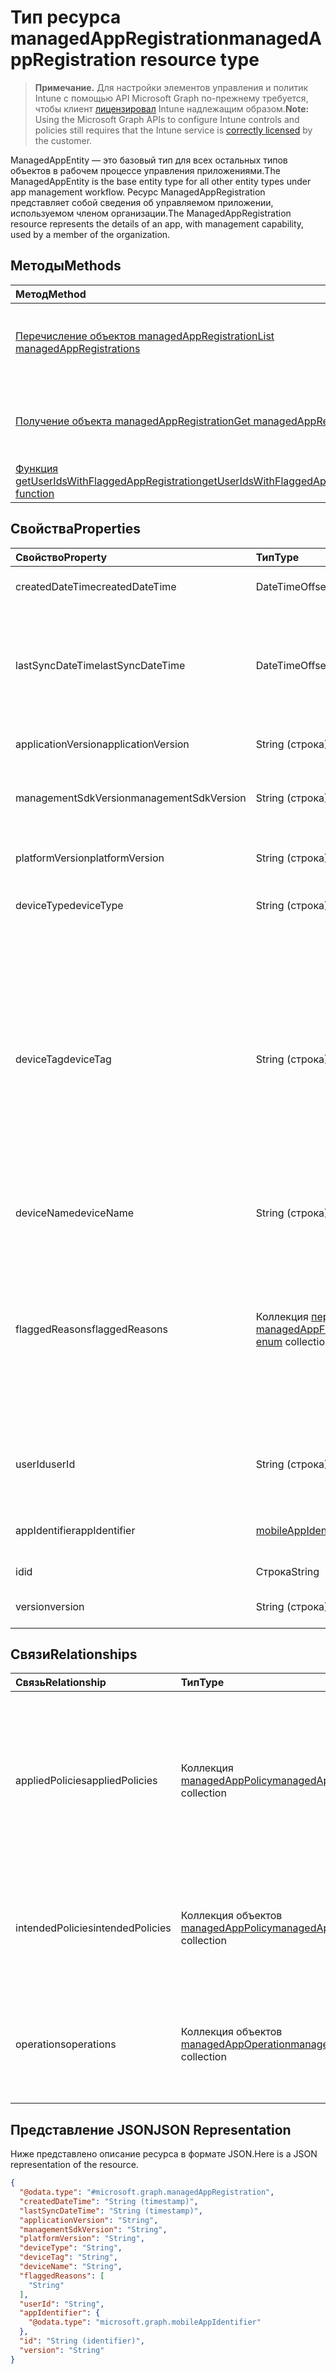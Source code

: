 # <a name="managedappregistration-resource-type"></a><span data-ttu-id="635f4-101">Тип ресурса managedAppRegistration</span><span class="sxs-lookup"><span data-stu-id="635f4-101">managedAppRegistration resource type</span></span>

> <span data-ttu-id="635f4-102">**Примечание.** Для настройки элементов управления и политик Intune с помощью API Microsoft Graph по-прежнему требуется, чтобы клиент [лицензировал](https://go.microsoft.com/fwlink/?linkid=839381) Intune надлежащим образом.</span><span class="sxs-lookup"><span data-stu-id="635f4-102">**Note:** Using the Microsoft Graph APIs to configure Intune controls and policies still requires that the Intune service is [correctly licensed](https://go.microsoft.com/fwlink/?linkid=839381) by the customer.</span></span>

<span data-ttu-id="635f4-103">ManagedAppEntity — это базовый тип для всех остальных типов объектов в рабочем процессе управления приложениями.</span><span class="sxs-lookup"><span data-stu-id="635f4-103">The ManagedAppEntity is the base entity type for all other entity types under app management workflow.</span></span>
<span data-ttu-id="635f4-104">Ресурс ManagedAppRegistration представляет собой сведения об управляемом приложении, используемом членом организации.</span><span class="sxs-lookup"><span data-stu-id="635f4-104">The ManagedAppRegistration resource represents the details of an app, with management capability, used by a member of the organization.</span></span>
## <a name="methods"></a><span data-ttu-id="635f4-105">Методы</span><span class="sxs-lookup"><span data-stu-id="635f4-105">Methods</span></span>
|<span data-ttu-id="635f4-106">Метод</span><span class="sxs-lookup"><span data-stu-id="635f4-106">Method</span></span>|<span data-ttu-id="635f4-107">Возвращаемый тип</span><span class="sxs-lookup"><span data-stu-id="635f4-107">Return Type</span></span>|<span data-ttu-id="635f4-108">Описание</span><span class="sxs-lookup"><span data-stu-id="635f4-108">Description</span></span>|
|:---|:---|:---|
|[<span data-ttu-id="635f4-109">Перечисление объектов managedAppRegistration</span><span class="sxs-lookup"><span data-stu-id="635f4-109">List managedAppRegistrations</span></span>](../api/intune_mam_managedappregistration_list.md)|<span data-ttu-id="635f4-110">Коллекция объектов [managedAppRegistration](../resources/intune_mam_managedappregistration.md)</span><span class="sxs-lookup"><span data-stu-id="635f4-110">[managedAppRegistration](../resources/intune_mam_managedappregistration.md) collection</span></span>|<span data-ttu-id="635f4-111">Список свойств и связей объектов [managedAppRegistration](../resources/intune_mam_managedappregistration.md).</span><span class="sxs-lookup"><span data-stu-id="635f4-111">List properties and relationships of the [managedAppRegistration](../resources/intune_mam_managedappregistration.md) objects.</span></span>|
|[<span data-ttu-id="635f4-112">Получение объекта managedAppRegistration</span><span class="sxs-lookup"><span data-stu-id="635f4-112">Get managedAppRegistration</span></span>](../api/intune_mam_managedappregistration_get.md)|[<span data-ttu-id="635f4-113">managedAppRegistration</span><span class="sxs-lookup"><span data-stu-id="635f4-113">managedAppRegistration</span></span>](../resources/intune_mam_managedappregistration.md)|<span data-ttu-id="635f4-114">Чтение свойств и связей объекта [managedAppRegistration](../resources/intune_mam_managedappregistration.md).</span><span class="sxs-lookup"><span data-stu-id="635f4-114">Read properties and relationships of the [managedAppRegistration](../resources/intune_mam_managedappregistration.md) object.</span></span>|
|[<span data-ttu-id="635f4-115">Функция getUserIdsWithFlaggedAppRegistration</span><span class="sxs-lookup"><span data-stu-id="635f4-115">getUserIdsWithFlaggedAppRegistration function</span></span>](../api/intune_mam_managedappregistration_getuseridswithflaggedappregistration.md)|<span data-ttu-id="635f4-116">Коллекция объектов string</span><span class="sxs-lookup"><span data-stu-id="635f4-116">String collection</span></span>|<span data-ttu-id="635f4-117">Н/Д</span><span class="sxs-lookup"><span data-stu-id="635f4-117">Not yet documented</span></span>|

## <a name="properties"></a><span data-ttu-id="635f4-118">Свойства</span><span class="sxs-lookup"><span data-stu-id="635f4-118">Properties</span></span>
|<span data-ttu-id="635f4-119">Свойство</span><span class="sxs-lookup"><span data-stu-id="635f4-119">Property</span></span>|<span data-ttu-id="635f4-120">Тип</span><span class="sxs-lookup"><span data-stu-id="635f4-120">Type</span></span>|<span data-ttu-id="635f4-121">Описание</span><span class="sxs-lookup"><span data-stu-id="635f4-121">Description</span></span>|
|:---|:---|:---|
|<span data-ttu-id="635f4-122">createdDateTime</span><span class="sxs-lookup"><span data-stu-id="635f4-122">createdDateTime</span></span>|<span data-ttu-id="635f4-123">DateTimeOffset</span><span class="sxs-lookup"><span data-stu-id="635f4-123">DateTimeOffset</span></span>|<span data-ttu-id="635f4-124">Дата и время создания.</span><span class="sxs-lookup"><span data-stu-id="635f4-124">Date and time of creation</span></span>|
|<span data-ttu-id="635f4-125">lastSyncDateTime</span><span class="sxs-lookup"><span data-stu-id="635f4-125">lastSyncDateTime</span></span>|<span data-ttu-id="635f4-126">DateTimeOffset</span><span class="sxs-lookup"><span data-stu-id="635f4-126">DateTimeOffset</span></span>|<span data-ttu-id="635f4-127">Дата и время последней синхронизации приложения со службой управления.</span><span class="sxs-lookup"><span data-stu-id="635f4-127">Date and time of last the app synced with management service.</span></span>|
|<span data-ttu-id="635f4-128">applicationVersion</span><span class="sxs-lookup"><span data-stu-id="635f4-128">applicationVersion</span></span>|<span data-ttu-id="635f4-129">String (строка)</span><span class="sxs-lookup"><span data-stu-id="635f4-129">String</span></span>|<span data-ttu-id="635f4-130">Версия приложения.</span><span class="sxs-lookup"><span data-stu-id="635f4-130">App version</span></span>|
|<span data-ttu-id="635f4-131">managementSdkVersion</span><span class="sxs-lookup"><span data-stu-id="635f4-131">managementSdkVersion</span></span>|<span data-ttu-id="635f4-132">String (строка)</span><span class="sxs-lookup"><span data-stu-id="635f4-132">String</span></span>|<span data-ttu-id="635f4-133">Версия пакета SDK для управления приложениями.</span><span class="sxs-lookup"><span data-stu-id="635f4-133">App management SDK version</span></span>|
|<span data-ttu-id="635f4-134">platformVersion</span><span class="sxs-lookup"><span data-stu-id="635f4-134">platformVersion</span></span>|<span data-ttu-id="635f4-135">String (строка)</span><span class="sxs-lookup"><span data-stu-id="635f4-135">String</span></span>|<span data-ttu-id="635f4-136">Версия операционной системы.</span><span class="sxs-lookup"><span data-stu-id="635f4-136">Operating System version</span></span>|
|<span data-ttu-id="635f4-137">deviceType</span><span class="sxs-lookup"><span data-stu-id="635f4-137">deviceType</span></span>|<span data-ttu-id="635f4-138">String (строка)</span><span class="sxs-lookup"><span data-stu-id="635f4-138">String</span></span>|<span data-ttu-id="635f4-139">Тип главного устройства.</span><span class="sxs-lookup"><span data-stu-id="635f4-139">Host device type</span></span>|
|<span data-ttu-id="635f4-140">deviceTag</span><span class="sxs-lookup"><span data-stu-id="635f4-140">deviceTag</span></span>|<span data-ttu-id="635f4-141">String (строка)</span><span class="sxs-lookup"><span data-stu-id="635f4-141">String</span></span>|<span data-ttu-id="635f4-142">Тег, который создан с использованием пакета SDK для управления приложениями и помогает связывать приложения, размещенные на одном устройстве.</span><span class="sxs-lookup"><span data-stu-id="635f4-142">App management SDK generated tag, which helps relate apps hosted on the same device.</span></span> <span data-ttu-id="635f4-143">Мы не гарантируем, что приложения будут связаны во всех состояниях.</span><span class="sxs-lookup"><span data-stu-id="635f4-143">Not guaranteed to relate apps in all conditions.</span></span>|
|<span data-ttu-id="635f4-144">deviceName</span><span class="sxs-lookup"><span data-stu-id="635f4-144">deviceName</span></span>|<span data-ttu-id="635f4-145">String (строка)</span><span class="sxs-lookup"><span data-stu-id="635f4-145">String</span></span>|<span data-ttu-id="635f4-146">Имя главного устройства.</span><span class="sxs-lookup"><span data-stu-id="635f4-146">Host device name</span></span>|
|<span data-ttu-id="635f4-147">flaggedReasons</span><span class="sxs-lookup"><span data-stu-id="635f4-147">flaggedReasons</span></span>|<span data-ttu-id="635f4-148">Коллекция [перечисления managedAppFlaggedReason](../resources/intune_mam_managedappflaggedreason.md)</span><span class="sxs-lookup"><span data-stu-id="635f4-148">[managedAppFlaggedReason enum](../resources/intune_mam_managedappflaggedreason.md) collection</span></span>|<span data-ttu-id="635f4-149">Причины (при наличии таковых), по которым помечается регистрация приложения.</span><span class="sxs-lookup"><span data-stu-id="635f4-149">Zero or more reasons an app registration is flagged.</span></span> <span data-ttu-id="635f4-150">например</span><span class="sxs-lookup"><span data-stu-id="635f4-150">E.g.</span></span> <span data-ttu-id="635f4-151">приложения, запущенного на устройстве с административным доступом.</span><span class="sxs-lookup"><span data-stu-id="635f4-151">app running on rooted device</span></span>|
|<span data-ttu-id="635f4-152">userId</span><span class="sxs-lookup"><span data-stu-id="635f4-152">userId</span></span>|<span data-ttu-id="635f4-153">String (строка)</span><span class="sxs-lookup"><span data-stu-id="635f4-153">String</span></span>|<span data-ttu-id="635f4-154">ИД пользователя, к которому относится эта регистрация приложения.</span><span class="sxs-lookup"><span data-stu-id="635f4-154">The user Id to who this app registration belongs.</span></span>|
|<span data-ttu-id="635f4-155">appIdentifier</span><span class="sxs-lookup"><span data-stu-id="635f4-155">appIdentifier</span></span>|[<span data-ttu-id="635f4-156">mobileAppIdentifier</span><span class="sxs-lookup"><span data-stu-id="635f4-156">mobileAppIdentifier</span></span>](../resources/intune_mam_mobileappidentifier.md)|<span data-ttu-id="635f4-157">Идентификатор пакета приложения.</span><span class="sxs-lookup"><span data-stu-id="635f4-157">The app package Identifier</span></span>|
|<span data-ttu-id="635f4-158">id</span><span class="sxs-lookup"><span data-stu-id="635f4-158">id</span></span>|<span data-ttu-id="635f4-159">Строка</span><span class="sxs-lookup"><span data-stu-id="635f4-159">String</span></span>|<span data-ttu-id="635f4-160">Ключ объекта.</span><span class="sxs-lookup"><span data-stu-id="635f4-160">Key of the entity.</span></span>|
|<span data-ttu-id="635f4-161">version</span><span class="sxs-lookup"><span data-stu-id="635f4-161">version</span></span>|<span data-ttu-id="635f4-162">String (строка)</span><span class="sxs-lookup"><span data-stu-id="635f4-162">String</span></span>|<span data-ttu-id="635f4-163">Версия объекта.</span><span class="sxs-lookup"><span data-stu-id="635f4-163">Version of the entity.</span></span>|

## <a name="relationships"></a><span data-ttu-id="635f4-164">Связи</span><span class="sxs-lookup"><span data-stu-id="635f4-164">Relationships</span></span>
|<span data-ttu-id="635f4-165">Связь</span><span class="sxs-lookup"><span data-stu-id="635f4-165">Relationship</span></span>|<span data-ttu-id="635f4-166">Тип</span><span class="sxs-lookup"><span data-stu-id="635f4-166">Type</span></span>|<span data-ttu-id="635f4-167">Описание</span><span class="sxs-lookup"><span data-stu-id="635f4-167">Description</span></span>|
|:---|:---|:---|
|<span data-ttu-id="635f4-168">appliedPolicies</span><span class="sxs-lookup"><span data-stu-id="635f4-168">appliedPolicies</span></span>|<span data-ttu-id="635f4-169">Коллекция [managedAppPolicy](../resources/intune_mam_managedapppolicy.md)</span><span class="sxs-lookup"><span data-stu-id="635f4-169">[managedAppPolicy](../resources/intune_mam_managedapppolicy.md) collection</span></span>|<span data-ttu-id="635f4-170">Политики (при наличии таковых), примененные к зарегистрированному приложению, когда оно в последний раз синхронизировалось со службой управления.</span><span class="sxs-lookup"><span data-stu-id="635f4-170">Zero or more policys already applied on the registered app when it last synchronized with managment service.</span></span>|
|<span data-ttu-id="635f4-171">intendedPolicies</span><span class="sxs-lookup"><span data-stu-id="635f4-171">intendedPolicies</span></span>|<span data-ttu-id="635f4-172">Коллекция объектов [managedAppPolicy](../resources/intune_mam_managedapppolicy.md)</span><span class="sxs-lookup"><span data-stu-id="635f4-172">[managedAppPolicy](../resources/intune_mam_managedapppolicy.md) collection</span></span>|<span data-ttu-id="635f4-173">Нуль или более политик, которые на текущий момент администратор использует для приложения.</span><span class="sxs-lookup"><span data-stu-id="635f4-173">Zero or more policies admin intended for the app as of now.</span></span>|
|<span data-ttu-id="635f4-174">operations</span><span class="sxs-lookup"><span data-stu-id="635f4-174">operations</span></span>|<span data-ttu-id="635f4-175">Коллекция объектов [managedAppOperation](../resources/intune_mam_managedappoperation.md)</span><span class="sxs-lookup"><span data-stu-id="635f4-175">[managedAppOperation](../resources/intune_mam_managedappoperation.md) collection</span></span>|<span data-ttu-id="635f4-176">Нуль или более долговременных операций, запускаемых для регистрации приложения.</span><span class="sxs-lookup"><span data-stu-id="635f4-176">Zero or more long running operations triggered on the app registration.</span></span>|

## <a name="json-representation"></a><span data-ttu-id="635f4-177">Представление JSON</span><span class="sxs-lookup"><span data-stu-id="635f4-177">JSON Representation</span></span>
<span data-ttu-id="635f4-178">Ниже представлено описание ресурса в формате JSON.</span><span class="sxs-lookup"><span data-stu-id="635f4-178">Here is a JSON representation of the resource.</span></span>
<!--{
  "blockType": "resource",
  "abstract": true,
  "keyProperty": "id",
  "baseType": "microsoft.graph.entity",
  "@odata.type": "microsoft.graph.managedAppRegistration"
}-->
``` json
{
  "@odata.type": "#microsoft.graph.managedAppRegistration",
  "createdDateTime": "String (timestamp)",
  "lastSyncDateTime": "String (timestamp)",
  "applicationVersion": "String",
  "managementSdkVersion": "String",
  "platformVersion": "String",
  "deviceType": "String",
  "deviceTag": "String",
  "deviceName": "String",
  "flaggedReasons": [
    "String"
  ],
  "userId": "String",
  "appIdentifier": {
    "@odata.type": "microsoft.graph.mobileAppIdentifier"
  },
  "id": "String (identifier)",
  "version": "String"
}
```
